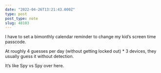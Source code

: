 ```yaml
---
date: "2022-04-26T13:21:43.000Z"
type: post 
post_type: note
slug: 48103
---
```

 I have to set a bimonthly calendar reminder to change my kid’s screen time passcode. 

At roughly 4 guesses per day (without getting locked out) * 3 devices, they usually guess it without detection. 

It’s like Spy vs Spy over here. 
